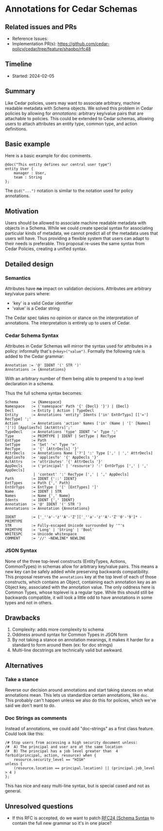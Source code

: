# Annotations for Cedar Schemas 

## Related issues and PRs

- Reference Issues: 
- Implementation PR(s): https://github.com/cedar-policy/cedar/tree/feature/shaobo/rfc48

## Timeline

- Started: 2024-02-05

## Summary

Like Cedar policies, users may want to associate arbitrary, machine readable metadata with Schema objects.
We solved this problem in Cedar policies by allowing for *annotations*: arbitrary key/value pairs that are attachable to policies.
This could be extended to Cedar schemas, allowing users to attach attributes an entity type, common type, and action definitions.


## Basic example

Here is a basic example for doc comments.
```
@doc("This entity defines our central user type")
entity User { 
    manager : User,
    team : String
};
```
The `@id("...")` notation is similar to the notation used for policy annotations.

## Motivation

Users should be allowed to associate machine readable metadata with objects in a Schema.
While we could create special syntax for associating particular kinds of metadata, we cannot
predict all of the metadata uses that users will have. 
Thus providing a flexible system that users can adapt to their needs is preferable.
This proposal re-uses the same syntax from Cedar Policies, creating a unified syntax.


## Detailed design

### Semantics
Attributes have **no** impact on validation decisions. 
Attributes are arbitrary key/value pairs where:
* 'key' is a valid Cedar identifier
* 'value' is a Cedar string


The Cedar spec takes no opinion or stance on the interpretation of annotations.
The interpretation is entirely up to users of Cedar.

### Cedar Schema Syntax
Attributes in Cedar Schemas will mirror the syntax used for attributes in a policy: informally that's `@<key>("value")`.
Formally the following rule is added to the Cedar grammar: 
```
Annotation := '@' IDENT '(' STR ')'
Annotations := {Annotations}
```
With an arbitrary number of them being able to prepend to a top level declaration in a schema.

Thus the full schema syntax becomes:
```
Schema      := {Namespace}
Namespace   := ('namespace' Path '{' {Decl} '}') | {Decl}
Decl        := Entity | Action | TypeDecl
Entity      := Annotations 'entity' Idents ['in' EntOrTyps] [['='] RecType] ';'
Action      := Annotations 'action' Names ['in' (Name | '[' [Names] ']')] [AppliesTo] [ActAttrs]';'
TypeDecl    := Annotations 'type' IDENT '=' Type ';'
Type        := PRIMTYPE | IDENT | SetType | RecType
EntType     := Path
SetType     := 'Set' '<' Type '>'
RecType     := '{' [AttrDecls] '}'
AttrDecls   := Annotations Name ['?'] ':' Type [',' | ',' AttrDecls]
AppliesTo   := 'appliesTo' '{' AppDecls '}'
ActAttrs    := 'attributes' '{' AttrDecls '}'
AppDecls    := ('principal' | 'resource') ':' EntOrTyps [',' | ',' AppDecls]
             | 'context' ':' RecType [',' | ',' AppDecls]
Path        := IDENT {'::' IDENT}
EntTypes    := Path {',' Path}
EntOrTyps   := EntType | '[' [EntTypes] ']'
Name        := IDENT | STR
Names       := Name {',' Name}
Idents      := IDENT {',' IDENT}
Annotation  := '@' IDENT '(' STR ')
Annotations := Annotation {Annotations}

IDENT       := ['_''a'-'z''A'-'Z']['_''a'-'z''A'-'Z''0'-'9']* - PRIMTYPE
STR         := Fully-escaped Unicode surrounded by '"'s
PRIMTYPE    := 'Long' | 'String' | 'Bool'
WHITESPC    := Unicode whitespace
COMMENT     := '//' ~NEWLINE* NEWLINE
```

### JSON Syntax
None of the three top-level constructs (EntityTypes, Actions, CommonTypes) in schemas allow for arbitrary key/value pairs. 
This means a new key can be safely added while preserving backwards compatibility.
This proposal reserves the `annotations` key at the top level of each of those constructs, which contains an Object, containing each annotation key as an Object key, associated with the annotation value.
The only oddness here is Common Types, whose toplevel is a regular type. While this should still be backwards compatible, it will look a little odd to have annotations in some types and not in others.


## Drawbacks

1. Complexity: adds more complexity to schema
2. Oddness around syntax for Common Types in JSON form
3. By not taking a stance on annotation meanings, it makes it harder for a standard to form around them (ex: for doc strings)
4. Multi-line docstrings are technically valid but awkward.

## Alternatives

### Take a stance
Reverse our decision around annotations and start taking stances on what annotations mean.
This lets us standardize certain annotations, like `doc`. 
This probably can't happen unless we also do this for policies, which we've said we don't want to do.
### Doc Strings as comments
Instead of annotations, we could add "doc-strings" as a first class feature.
Could look like this:
```
/# Stop users from accessing a high security document unless:
/#  A) The principal and user are at the same location
/#  B) The principal has a job level greater than  4
forbid(principal, action, resource) when {
    resource.security_level == "HIGH"
unless {
    (resource.location == principal.location) || (principal.job_level > 4 )
};
```
This has nice and easy multi-line syntax, but is special cased and not as general.

## Unresolved questions

* If this RFC is accepted, do we want to patch [RFC24 (Schema Syntax](https://github.com/cedar-policy/rfcs/issues/24") to contain the full new grammar so it's in one place?
